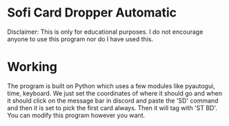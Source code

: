 # Sofi Card Dropper Automatic
Disclaimer: This is only for educational purposes. I do not encourage anyone to use this program nor do I have used this. 

# Working
The program is built on Python which uses a few modules like pyautogui, time, keyboard. We just set the coordinates of where it should go and when it should click on the message bar in discord and paste the 'SD' command and then it is set to pick the first card always. Then it will tag with 'ST BD'. You can modify this program however you want. 



